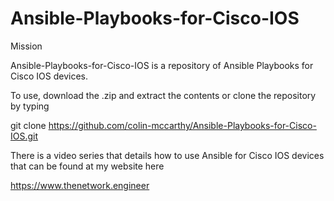 # Ansible-Playbooks-for-Cisco-IOS


Mission

Ansible-Playbooks-for-Cisco-IOS is a repository of Ansible Playbooks for Cisco IOS devices.

To use, download the .zip and extract the contents or clone the repository by typing

git clone https://github.com/colin-mccarthy/Ansible-Playbooks-for-Cisco-IOS.git

There is a video series that details how to use Ansible for Cisco IOS devices that can be found at my website here

https://www.thenetwork.engineer




